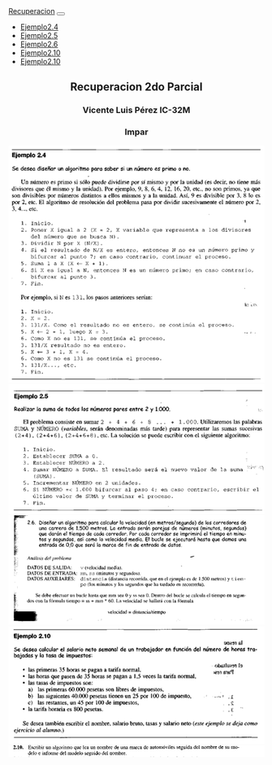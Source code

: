 <!DOCTYPE html>
<html lang="en">
<head>
    <meta charset="UTF-8">
    <meta name="viewport" content="width=device-width, initial-scale=1.0">
    <title>Document</title>
    <link href="https://cdn.jsdelivr.net/npm/bootstrap@5.3.3/dist/css/bootstrap.min.css" rel="stylesheet" integrity="sha384-QWTKZyjpPEjISv5WaRU9OFeRpok6YctnYmDr5pNlyT2bRjXh0JMhjY6hW+ALEwIH" crossorigin="anonymous">
</head>
<body>
    <nav class="navbar navbar-expand-lg bg-body-tertiary">
        <div class="container-fluid">
          <a class="navbar-brand" href="Index.html">Recuperacion</a>
          <button class="navbar-toggler" type="button" data-bs-toggle="collapse" data-bs-target="#navbarText" aria-controls="navbarText" aria-expanded="false" aria-label="Toggle navigation">
            <span class="navbar-toggler-icon"></span>
          </button>
          <div class="collapse navbar-collapse" id="navbarText">
            <ul class="navbar-nav me-auto mb-2 mb-lg-0">
              <li class="nav-item">
                <a class="nav-link active" aria-current="page" href="Ejemplo2-4.html">Ejemplo2.4</a>
              </li>
              <li class="nav-item">
                <a class="nav-link" href="Ejemplo2-5.html">Ejemplo2.5</a>
              </li>
              <li class="nav-item">
                <a class="nav-link" href="Ejemplo2-6.html">Ejemplo2.6</a>
              </li>
              <li class="nav-item">
                <a class="nav-link" href="Ejemplo2-10.html">Ejemplo2.10</a>
              </li>
              <li class="nav-item">
                <a class="nav-link" href="Ejemplo210.html">Ejemplo2.10</a>
              </li>
            </ul>
          </div>
        </div>
      </nav>
      <h2 style="text-align: center;"> Recuperacion 2do Parcial </h2>
      <h3 style="text-align: center;">Vicente Luis Pérez IC-32M</h3>
      <h3 style="text-align: center;"> Impar </h3>
      <div class="container text-center">
        <div class="row">
          <div class="col">
            <img src="Imagenes/Ejemplo 2.4.PNG">
          </div>
          <div class="col">
            <img src="Imagenes/Ejemplo 2.5.PNG">
          </div>
        </div>
        <div class="row">
          <div class="col">
            <img src="Imagenes/Ejemplo2.6.png">
          </div>
          <div class="col">
            <img src="Imagenes/Ejemplo 2.10.PNG">
          </div>
          <div class="col">
            <img src="Imagenes/Ejemplo210.png">
          </div>
        </div>
      </div>
</body>
</html>
